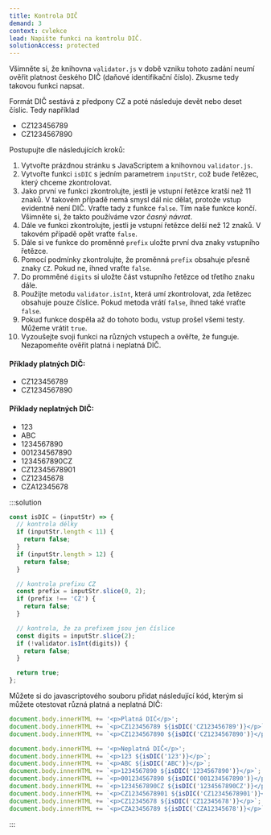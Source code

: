 ```yaml
---
title: Kontrola DIČ
demand: 3
context: cvlekce
lead: Napište funkci na kontrolu DIČ.
solutionAccess: protected
---
```


Všimněte si, že knihovna `validator.js` v době vzniku tohoto zadání neumí ověřit platnost českého DIČ (daňové identifikační číslo). Zkusme tedy takovou funkci napsat.

Formát DIČ sestává z předpony CZ a poté následuje devět nebo deset číslic. Tedy například

- CZ123456789
- CZ1234567890

Postupujte dle následujících kroků:

1. Vytvořte prázdnou stránku s JavaScriptem a knihovnou `validator.js`.
1. Vytvořte funkci `isDIC` s jedním parametrem `inputStr`, což bude řetězec, který chceme zkontrolovat.
1. Jako první ve funkci zkontrolujte, jestli je vstupní řetězce kratší než 11 znaků. V takovém případě nemá smysl dál nic dělat, protože vstup evidentně není DIČ. Vraťte tady z funkce `false`. Tím naše funkce končí. Všimněte si, že takto používáme vzor _časný návrat_.
1. Dále ve funkci zkontrolujte, jestli je vstupní řetězce delší než 12 znaků. V takovém případě opět vraťte `false`.
1. Dále si ve funkce do proměnné `prefix` uložte první dva znaky vstupního řetězce.
1. Pomocí podmínky zkontrolujte, že proměnná `prefix` obsahuje přesně znaky `CZ`. Pokud ne, ihned vraťte `false`.
1. Do promměné `digits` si uložte část vstupního řetězce od třetího znaku dále.
1. Použijte metodu `validator.isInt`, která umí zkontrolovat, zda řetězec obsahuje pouze číslice. Pokud metoda vrátí `false`, ihned také vraťte `false`.
1. Pokud funkce dospěla až do tohoto bodu, vstup prošel všemi testy. Můžeme vrátit `true`.
1. Vyzoušejte svoji funkci na různých vstupech a ověřte, že funguje. Nezapomeňte ověřit platná i neplatná DIČ.

#### Příklady platných DIČ:

- CZ123456789
- CZ1234567890

#### Příklady neplatných DIČ:

- 123
- ABC
- 1234567890
- 001234567890
- 1234567890CZ
- CZ12345678901
- CZ12345678
- CZA12345678

:::solution

```js
const isDIC = (inputStr) => {
  // kontrola délky
  if (inputStr.length < 11) {
    return false;
  }
  if (inputStr.length > 12) {
    return false;
  }

  // kontrola prefixu CZ
  const prefix = inputStr.slice(0, 2);
  if (prefix !== 'CZ') {
    return false;
  }

  // kontrola, že za prefixem jsou jen číslice
  const digits = inputStr.slice(2);
  if (!validator.isInt(digits)) {
    return false;
  }

  return true;
};
```

Můžete si do javascriptového souboru přidat následující kód, kterým si můžete otestovat různá platná a neplatná DIČ:

```js
document.body.innerHTML += '<p>Platná DIČ</p>';
document.body.innerHTML += `<p>CZ123456789 ${isDIC('CZ123456789')}</p>`;
document.body.innerHTML += `<p>CZ1234567890 ${isDIC('CZ1234567890')}</p>`;

document.body.innerHTML += '<p>Neplatná DIČ</p>';
document.body.innerHTML += `<p>123 ${isDIC('123')}</p>`;
document.body.innerHTML += `<p>ABC ${isDIC('ABC')}</p>`;
document.body.innerHTML += `<p>1234567890 ${isDIC('1234567890')}</p>`;
document.body.innerHTML += `<p>001234567890 ${isDIC('001234567890')}</p>`;
document.body.innerHTML += `<p>1234567890CZ ${isDIC('1234567890CZ')}</p>`;
document.body.innerHTML += `<p>CZ12345678901 ${isDIC('CZ12345678901')}</p>`;
document.body.innerHTML += `<p>CZ12345678 ${isDIC('CZ12345678')}</p>`;
document.body.innerHTML += `<p>CZA23456789 ${isDIC('CZA12345678')}</p>`;
```

:::
